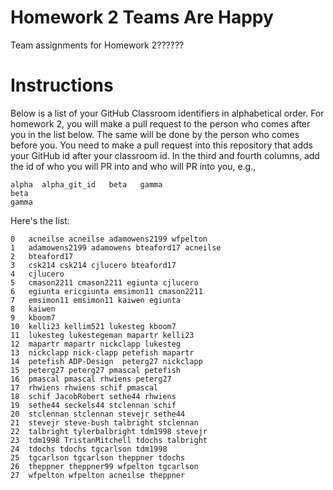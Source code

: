 # Homework 2 Teams Are Happy

Team assignments for Homework 2??????

# Instructions

Below is a list of your GitHub Classroom identifiers in 
alphabetical order.  For homework 2, you will 
make a pull request to the person who comes after you in the list below.
The same will be done by the person who comes before you.  You need
to make a pull request into this repository that adds your
GitHub id after your classroom id.  In the third and fourth columns,
add the id of who you will PR into and who will PR into you, e.g., 

```
alpha  alpha_git_id   beta   gamma  
beta
gamma
```

Here's the list:

```
0	acneilse acneilse adamowens2199	wfpelton
1	adamowens2199 adamowens bteaford17 acneilse
2	bteaford17
3	csk214 csk214 cjlucero bteaford17
4	cjlucero
5	cmason2211 cmason2211 egiunta cjlucero
6	egiunta ericgiunta emsimon11 cmason2211
7	emsimon11 emsimon11 kaiwen egiunta
8	kaiwen
9	kboom7
10	kelli23 kellim521 lukesteg kboom7
11	lukesteg lukestegeman mapartr kelli23
12	mapartr mapartr nickclapp lukesteg
13	nickclapp nick-clapp petefish mapartr
14	petefish ADP-Design  peterg27 nickclapp
15	peterg27 peterg27 pmascal petefish
16	pmascal pmascal rhwiens peterg27
17	rhwiens rhwiens schif pmascal
18	schif JacobRobert sethe44 rhwiens
19	sethe44 seckels44 stclennan schif
20	stclennan stclennan stevejr sethe44
21	stevejr steve-bush talbright stclennan
22	talbright tylerbalbright tdm1998 stevejr
23	tdm1998 TristanMitchell tdochs talbright
24	tdochs tdochs tgcarlson tdm1998
25	tgcarlson tgcarlson theppner tdochs
26	theppner theppner99 wfpelton tgcarlson 
27	wfpelton wfpelton acneilse theppner
```
